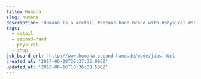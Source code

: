 ```yaml
---
title: Humana
slug: humana
description: 'Humana is a #retail #second-hand brand with #physical #shop in germany.'
tags:
  - retail
  - second-hand
  - physical
  - shop
job_board_url: 'http://www.humana-second-hand.de/mode/jobs.html'
created_at: '2017-06-28T20:37:35.095Z'
updated_at: '2019-06-16T10:36:08.530Z'
---
```


